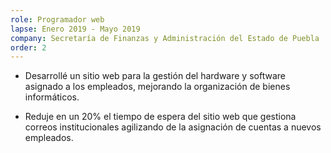 ```yaml
---
role: Programador web
lapse: Enero 2019 - Mayo 2019 
company: Secretaría de Finanzas y Administración del Estado de Puebla
order: 2
---
```


* Desarrollé un sitio web para la gestión del hardware y software asignado a los empleados, mejorando la organización de bienes informáticos.

* Reduje en un 20% el tiempo de espera del sitio web que gestiona correos institucionales agilizando de la asignación de cuentas a nuevos empleados.
